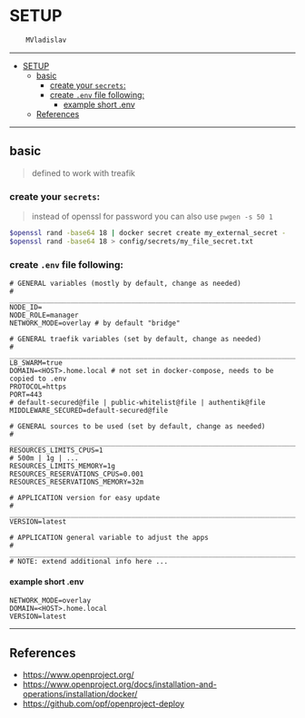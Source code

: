 # SETUP

```sh
    MVladislav
```

---

- [SETUP](#setup)
  - [basic](#basic)
    - [create your `secrets`:](#create-your-secrets)
    - [create `.env` file following:](#create-env-file-following)
      - [example short .env](#example-short-env)
  - [References](#references)

---

## basic

> defined to work with treafik

### create your `secrets`:

> instead of openssl for password you can also use `pwgen -s 50 1`

```sh
$openssl rand -base64 18 | docker secret create my_external_secret -
$openssl rand -base64 18 > config/secrets/my_file_secret.txt
```

### create `.env` file following:

```env
# GENERAL variables (mostly by default, change as needed)
# ______________________________________________________________________________
NODE_ID=
NODE_ROLE=manager
NETWORK_MODE=overlay # by default "bridge"

# GENERAL traefik variables (set by default, change as needed)
# ______________________________________________________________________________
LB_SWARM=true
DOMAIN=<HOST>.home.local # not set in docker-compose, needs to be copied to .env
PROTOCOL=https
PORT=443
# default-secured@file | public-whitelist@file | authentik@file
MIDDLEWARE_SECURED=default-secured@file

# GENERAL sources to be used (set by default, change as needed)
# ______________________________________________________________________________
RESOURCES_LIMITS_CPUS=1
# 500m | 1g | ...
RESOURCES_LIMITS_MEMORY=1g
RESOURCES_RESERVATIONS_CPUS=0.001
RESOURCES_RESERVATIONS_MEMORY=32m

# APPLICATION version for easy update
# ______________________________________________________________________________
VERSION=latest

# APPLICATION general variable to adjust the apps
# ______________________________________________________________________________
# NOTE: extend additional info here ...
```

#### example short .env

```env
NETWORK_MODE=overlay
DOMAIN=<HOST>.home.local
VERSION=latest
```

---

## References

- <https://www.openproject.org/>
- <https://www.openproject.org/docs/installation-and-operations/installation/docker/>
- <https://github.com/opf/openproject-deploy>
